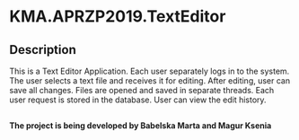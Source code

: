 # KMA.APRZP2019.TextEditor

## Description

This is a Text Editor Application. 
Each user separately logs in to the system. The user selects a text file and receives it for editing. After editing, user can save all
changes. Files are opened and saved in separate threads. Each user request is stored in the database. User can view the edit history.

##

<b> The project is being developed by Babelska Marta and Magur Ksenia </b>
